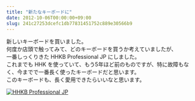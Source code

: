 ```yaml
---
title: "新たなキーボードに"
date: 2012-10-06T00:00:00+09:00
slug: 241c27253dcefc1db77831451752c889e30566b9
---
```

新しいキーボードを買いました。  
何度か店頭で触ってみて、どのキーボードを買うか考えていましたが、  
一番しっくりきた HHKB Professional JP にしました。  
これまでも HHK を使っていて、もう5年ほど前のものですが、特に故障もなく、今までで一番長く使ったキーボードだと思います。  
このキーボードも、長く愛用できたらいいなと思います。  


<a href="http://f.hatena.ne.jp/qtakamitsu/20121006225134"><img src="http://img.f.hatena.ne.jp/images/fotolife/q/qtakamitsu/20121006/20121006225134.jpg" alt="HHKB Professional JP"></a>

